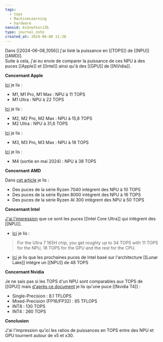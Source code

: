 ```yaml
---
tags:
  - tops
  - MachineLearning
  - hardware
nanoid: 6s5nwtkorz3b
type: journal_note
created_at: 2024-06-08 11:38
---
```

Dans [[2024-06-08_1056]] j'ai listé la puissance en [[TOPS]] de [[NPU]] [[AMD]].  
Suite à cela, j'ai eu envie de comparer la puissance de ces NPU à des puces [[Apple]] et [[Intel]] ainsi qu'à des [[GPU]] de [[NVidia]].

**Concernant Apple**

[Ici](https://en.wikipedia.org/wiki/Apple_M1#Variants) je lis :

- M1, M1 Pro, M1 Max : NPU à 11 TOPS
- M1 Ultra : NPU à 22 TOPS

[Ici](https://en.wikipedia.org/wiki/Apple_M2#Variants) je lis :

- M2, M2 Pro, M2 Max : NPU à 15,8 TOPS
- M2 Ultra : NPU à 31,6 TOPS

[Ici](https://en.wikipedia.org/wiki/Apple_M3#Variants) je lis :

- M3, M3 Pro, M3 Max : NPU à 18 TOPS

[Ici](https://en.wikipedia.org/wiki/Apple_silicon) je lis :

- M4 (sortie en mai 2024) : NPU à 38 TOPS

**Concernant AMD**

Dans [cet article](https://en.wikipedia.org/wiki/List_of_AMD_Ryzen_processors#Phoenix_mobile) je lis :

- Des puces de la série Ryzen 7040 intègrent des NPU à 10 TOPS
- Des puces de la série Ryzen 8000 intègrent des NPU à 16 TOPS
- Des puces de la série Ryzen AI 300 intègrent des NPU à 50 TOPS

**Concernant Intel**

[J'ai l'impression](https://en.wikipedia.org/wiki/Meteor_Lake#Neural_Processing_Unit_(NPU)) que ce sont les puces [[Intel Core Ultra]] qui intègrent des [[NPU]].

- [Ici](https://www.cnet.com/tech/computing/intels-core-ultra-processors-accelerate-ai-tasks-while-saving-you-battery-life/) je lis :

 > For the Ultra 7 165H chip, you get roughly up to 34 TOPS with 11 TOPS for the NPU, 18 TOPS for the GPU and the rest for the CPU.
 
 - [Ici](https://hardwareand.co/dossiers/cpu/analyse-lunar-lake-ou-l-x86-plus-efficient-que-jamais?start=5) je lis que les prochaines puces de Intel basé sur l'architecture [[Lunar Lake]] intégre un [[NPU]] de 48 TOPS
 
**Concernant Nvidia**

Je ne sais pas si les TOPS d'un NPU sont comparables aux TOPS de [[GPU]] mais [d'après ce document](https://www.nvidia.com/content/dam/en-zz/Solutions/Data-Center/tesla-t4/t4-tensor-core-datasheet-951643.pdf) je lis qu'une puce [[Nvidia T4]] :

- Single-Precision : 8.1 TFLOPS 
- Mixed-Precision (FP16/FP32) : 65 TFLOPS
- INT8 : 130 TOPS
- INT4 : 260 TOPS

**Conclusion**

J'ai l'impression qu'ici les ratios de puissances en TOPS entre des NPU et GPU tournent autour de x5 et x30.
